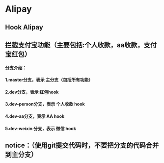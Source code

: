 # Alipay
## Hook Alipay 
## 拦截支付宝功能（主要包括:个人收款，aa收款，支付宝红包）

#### 分支介绍：
#### 1.master分支，表示 主分支（包括所有功能）
#### 2.dev分支，表示 红包hook
#### 3.dev-person分支，表示 个人收款 hook
#### 4.dev-aa分支，表示 AA hook
#### 5.dev-weixin 分支，表示 微信 hook
## notice：（使用git提交代码时，不要把分支的代码合并到主分支）

